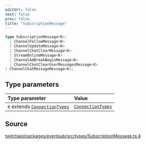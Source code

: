 ```yaml
---
editUrl: false
next: false
prev: false
title: "SubscriptionMessage"
---
```


```ts
type SubscriptionMessage<K>: 
  | ChannelFollowMessage<K>
  | ChannelUpdateMessage<K>
  | ChannelChatClearMessage<K>
  | StreamOnlineMessage<K>
  | ChannelAdBreakBeginMessage<K>
  | ChannelChatClearUserMessagesMessage<K>
| ChannelChatMessageMessage<K>;
```

## Type parameters

| Type parameter | Value |
| :------ | :------ |
| `K` extends [`ConnectionTypes`](ConnectionTypes.md) | [`ConnectionTypes`](ConnectionTypes.md) |

## Source

[twitchapi/packages/eventsub/src/types/SubscriptionMessage.ts:4](https://github.com/pablornc/twitchapi//blob/f8a75ccd701e54db4c91e2b0128974da23f25d14/packages/eventsub/src/types/SubscriptionMessage.ts#L4)
